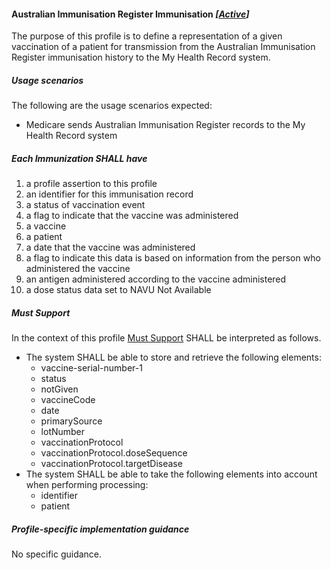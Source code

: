 #### Australian Immunisation Register Immunisation *[[Active](http://hl7.org/fhir/stu3/valueset-publication-status.html)]*

The purpose of this profile is to define a representation of a given vaccination of a patient for transmission from the Australian Immunisation Register immunisation history to the My Health Record system.

##### **Usage scenarios**
The following are the usage scenarios expected:
* Medicare sends Australian Immunisation Register records to the My Health Record system

##### **Each Immunization SHALL have**
1. a profile assertion to this profile
1. an identifier for this immunisation record
1. a status of vaccination event
1. a flag to indicate that the vaccine was administered
1. a vaccine
1. a patient
1. a date that the vaccine was administered 
1. a flag to indicate this data is based on information from the person who administered the vaccine
1. an antigen administered according to the vaccine administered
1. a dose status data set to NAVU Not Available 

##### **Must Support**
In the context of this profile [Must Support](http://hl7.org/fhir/STU3/conformance-rules.html#mustSupport) SHALL be interpreted as follows.
* The system SHALL be able to store and retrieve the following elements:
   * vaccine-serial-number-1
   * status
   * notGiven
   * vaccineCode
   * date
   * primarySource
   * lotNumber
   * vaccinationProtocol
   * vaccinationProtocol.doseSequence
   * vaccinationProtocol.targetDisease
* The system SHALL be able to take the following elements into account when performing processing:
    * identifier
    * patient

##### **Profile-specific implementation guidance**
No specific guidance.

